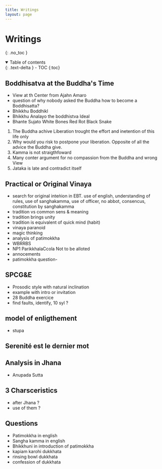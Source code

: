 ```yaml
---
title: Writings
layout: page
---
```


# Writings
{: .no_toc }

<details open markdown="block">
  <summary>
    Table of contents
  </summary>
  {: .text-delta }
- TOC
{:toc}
</details>

## Boddhisatva at the Buddha's Time

- View at th Center from Ajahn Amaro
- question of why nobody asked the Buddha how to become a Boddhisatta?
- Bhikkhu Boddhikl
- Bhikkhu Analayo the boddhistva Ideal
- Bhante Sujato White Bones Red Rot Black Snake

1. The Buddha achive Liberation trought the effort and inetention of this life only
2. Why would you risk to postpone your liberation. Opposite of all the advice the Buddha give.
3. Kamma is not straigthfoward
4. Many conter argument for no compassion from the Buddha and wrong View
5. Jataka is late and contradict itself

## Practical or Original Vinaya

- search for original inteǹion in EBT. use of english, understanding of rules, use of sanghakamma, use of officer, no abbot, consencus, constitution by sanghakamma
- tradition vs common sens & meaning
- tradition brings unity
- tradition is equivalent of quick mind (habit)
- vinaya paranoid
- magic thinking
- analysis of patimokkha
- WBRRBS
- NP1 ParikkhalaCcola Not to be alloted
- annocements
- patimokkha question- 

## SPCG&E

- Prosodic  style with natural inclination
- example with intro or invitation
- 28 Buddha exercice
- find faults, identify, 10 syl ?

## model of enligthement

- stupa

## Serenité est le dernier mot

## Analysis in Jhana
- Anupada Sutta

## 3 Charsceristics
- after Jhana ?
- use of them ?

## Questions

- Patimokkha in english
- Sangha kamma in english
- Bhikkhuni in introduction of patimokkha
- kapiam karohi dukkhata
- rinsing bowl dukkhata
- confession of dukkhata
